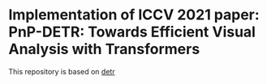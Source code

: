 # Implementation of ICCV 2021 paper: PnP-DETR: Towards Efficient Visual Analysis with Transformers

This repository is based on [detr](https://github.com/facebookresearch/detr)


